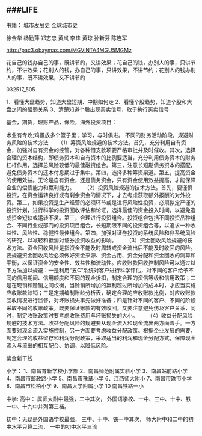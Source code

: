 ###LIFE
---
书籍：
城市发展史
全球城市史

徐金华
杨勤萍
郑志忠
黄岚
李锋
黄琼
孙新芬
陈连军

http://pac3.obaymax.com/MGVlNTA4MGU5MGMz

花自己的钱办自己的事，既讲节约，又讲效果；花自己的钱，办别人的事，只讲节约，不讲效果；花别人的钱，办自己的事，只讲效果，不讲节约；花别人的钱办别人的事，既不讲效果，又不讲节约

032517_505

1、看懂大盘趋势，知道大盘短期、中期如何走
2、看懂个股趋势，知道个股和大盘之间的强弱关系
3、清楚知道个股出现买卖信号，敢于执行买卖信号

基金，期货，理财产品，保险，海外投资项目：

术业有专攻;鸡蛋放多个篮子里；学习，与时俱进。
不同的财务活动阶段，规避财务风险的技术方法
　　（1）筹资风险规避的技术方法。首先，充分利用自有资金，加强对自有资金的控管，对各种借支款项要严格审批并及时催收。其次，选择合理的资本结构，即债务资本和自有资本的比例要适当，充分利用债务资本的财务杠杆作用，选择总风险较低的最佳融资组合。第三，注意长短期债务资本的搭配，避免债务资本的还本付息期过于集中。第四，选择多种筹资渠道。第五，提高资金的使用效益。无论是自有资金，还是债务资金，只有资金使用效益提高，才能保障企业的偿债能力和赢利能力。
　　（2）投资风险规避的技术方法。首先，要谨慎投资，在资金运转良好或有剩余资金的情况下，才去考虑获取额外报酬的对外投资。第二，如果投资是生产经营的必须环节或是进行风险性投资，必须拟定严谨的投资计划，进行科学的投资回收评估和论证，选择最佳的资金投入时间，以避免造成资金短缺或运转不灵。第三，合理进行投资组合。投资组合包括不同投资品种组合、不同行业或部门的投资项目组合，长短期限不同的投资组合等，以追求一种收益性、风险性、稳健性最佳组合。第四，加强对证券投资的系统风险和非系统风险的研究，以减轻和抵消对证券投资收益的影响。
　　（3）资金回收风险规避的技术方法。资金回收风险是指资金不能及时周转或资金流出后不能及时收回的风险。要规避资金回收风险必须做好资金来源、资金占用、资金分配和资金回收的测算和平衡，以保证资金的安全性、效益性和流动性。应收账款回收控制风险可以通过以下方法加以规避：一是利用“五C”系统对客户进行科学评估，对不同的客户给予不同的信用期间、信用额度和不同的现金折扣，制定合理的资信等级和信用政策；二是在现销和赊销之间权衡，当赊销所增加的赢利超过所增加的成本时，才应当实施应收账款赊销；三是定期编制账龄分析表，确定合理的应收账款比例，对应收账款回收情况进行监督，对坏账损失事先做好准备；四是针对不同的客户、不同的阶段采取不同的收账政策，既要保证账款的有效收回，又要注意避免伤及客户关系，同时，制定收账政策时要考虑收账费用与坏账损失的大小。
　　（4）收益分配风险规避的技术方法。收益分配风险的规避要从现金流入和现金流出两方面着手。一方面要对现金流入实施控制，另一方面要考虑收益分配政策。根据企业发展的需要，制定合理的收益留存和利润分配政策，采取适当的利润和现金分配方式，保障现金流入与流出的相互配合、协调，以降低风险。


紫金新干线

小学：
  1、南昌育新学校小学部
2、南昌师范附属实验小学
3、南昌站前路小学
4、南昌市邮政路小学
5、南昌市豫章小学
6、江西师大附小
7、南昌市珠市小学
8、南昌市松柏小学
9、南昌大学附属小学
10 南昌铁路一小

中学:
高中：
      属师大附中最强，二中其次，
      外国语学校、一中、三中、十中、铁一中、十九中并列第三档。
      
初中：无疑是外国语学校最强，
三中、十中、铁一中其次，
师大附中和二中的初中水平只算二流，
一中的初中水平三流
